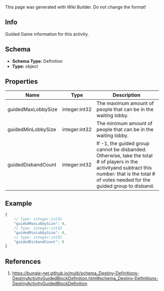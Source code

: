 <span class="wiki-builder">This page was generated with Wiki Builder. Do not change the format!</span>

## Info
Guided Game information for this activity.

## Schema
* **Schema Type:** Definition
* **Type:** object

## Properties
Name | Type | Description
---- | ---- | -----------
guidedMaxLobbySize | integer:int32 | The maximum amount of people that can be in the waiting lobby.
guidedMinLobbySize | integer:int32 | The minimum amount of people that can be in the waiting lobby.
guidedDisbandCount | integer:int32 | If -1, the guided group cannot be disbanded.  Otherwise, take the total # of players in the activityand subtract this number: that is the total # of votes needed for the guided group to disband.

## Example
```javascript
{
    // Type: integer:int32
    "guidedMaxLobbySize": 0,
    // Type: integer:int32
    "guidedMinLobbySize": 0,
    // Type: integer:int32
    "guidedDisbandCount": 0
}

```

## References
1. https://bungie-net.github.io/multi/schema_Destiny-Definitions-DestinyActivityGuidedBlockDefinition.html#schema_Destiny-Definitions-DestinyActivityGuidedBlockDefinition
